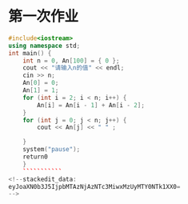 # 第一次作业
```c++
#include<iostream>
using namespace std;
int main() {
	int n = 0, An[100] = { 0 };
	cout << "请输入n的值" << endl;
	cin >> n;
	An[0] = 0;
	An[1] = 1;
	for (int i = 2; i < n; i++) {
		An[i] = An[i - 1] + An[i - 2];
	}
	for (int j = 0; j < n; j++) {
		cout << An[j] << " " ;

	}
	system("pause");
	return0
	}
	```````````
<!--stackedit_data:
eyJoaXN0b3J5IjpbMTAzNjAzNTc3MiwxMzUyMTY0NTk1XX0=
-->